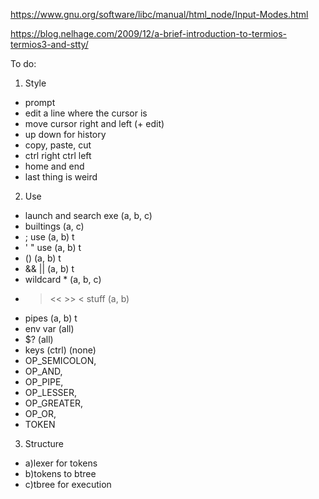https://www.gnu.org/software/libc/manual/html_node/Input-Modes.html

https://blog.nelhage.com/2009/12/a-brief-introduction-to-termios-termios3-and-stty/


To do:

1) Style
- prompt
- edit a line where the cursor is
- move cursor right and left (+ edit)
- up down for history
- copy, paste, cut
- ctrl right ctrl left
- home and end
- last thing is weird


2) Use
- launch and search exe (a, b, c)
- builtings (a, c)
- ; use (a, b) t
- ' " use (a, b) t
- () (a, b) t
- && || (a, b) t
- wildcard * (a, b, c)
- > << >> < stuff (a, b)
- pipes (a, b) t
- env var (all)
- $? (all)
- keys (ctrl) (none)
- OP_SEMICOLON,
- OP_AND,
- OP_PIPE,
- OP_LESSER,
- OP_GREATER,
- OP_OR,
- TOKEN


3) Structure
- a)lexer for tokens
- b)tokens to btree
- c)tbree for execution
